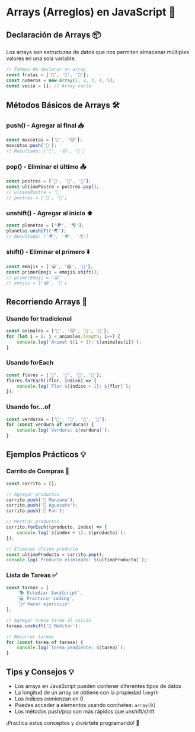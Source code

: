# Arrays (Arreglos) en JavaScript 🎯

## Declaración de Arrays 📦

Los arrays son estructuras de datos que nos permiten almacenar múltiples valores en una sola variable.

```javascript
// Formas de declarar un array
const frutas = ['🍎', '🍌', '🍊'];
const numeros = new Array(1, 2, 3, 4, 5);
const vacio = []; // Array vacío
```

## Métodos Básicos de Arrays 🛠️

### push() - Agregar al final 📥
```javascript
const mascotas = ['🐶', '🐱'];
mascotas.push('🐹');
// Resultado: ['🐶', '🐱', '🐹']
```

### pop() - Eliminar el último 📤
```javascript
const postres = ['🍰', '🍪', '🍫'];
const ultimoPostre = postres.pop();
// ultimoPostre = '🍫'
// postres = ['🍰', '🍪']
```

### unshift() - Agregar al inicio ⬆️
```javascript
const planetas = ['🌍', '🌎'];
planetas.unshift('🌏');
// Resultado: ['🌏', '🌍', '🌎']
```

### shift() - Eliminar el primero ⬇️
```javascript
const emojis = ['😀', '😂', '🤣'];
const primerEmoji = emojis.shift();
// primerEmoji = '😀'
// emojis = ['😂', '🤣']
```

## Recorriendo Arrays 🔄

### Usando for tradicional
```javascript
const animales = ['🐶', '🐱', '🐰', '🐼'];
for (let i = 0; i < animales.length; i++) {
    console.log(`Animal ${i + 1}: ${animales[i]}`);
}
```

### Usando forEach
```javascript
const flores = ['🌸', '🌺', '🌻', '🌹'];
flores.forEach((flor, indice) => {
    console.log(`Flor ${indice + 1}: ${flor}`);
});
```

### Usando for...of
```javascript
const verduras = ['🥕', '🥦', '🥬', '🥒'];
for (const verdura of verduras) {
    console.log(`Verdura: ${verdura}`);
}
```

## Ejemplos Prácticos 💡

### Carrito de Compras 🛒
```javascript
const carrito = [];

// Agregar productos
carrito.push('🍎 Manzana');
carrito.push('🥑 Aguacate');
carrito.push('🍞 Pan');

// Mostrar productos
carrito.forEach((producto, index) => {
    console.log(`${index + 1}. ${producto}`);
});

// Eliminar último producto
const ultimoProducto = carrito.pop();
console.log(`Producto eliminado: ${ultimoProducto}`);
```

### Lista de Tareas ✅
```javascript
const tareas = [
    '📚 Estudiar JavaScript',
    '💻 Practicar coding',
    '🏃‍♂️ Hacer ejercicio'
];

// Agregar nueva tarea al inicio
tareas.unshift('🌅 Meditar');

// Recorrer tareas
for (const tarea of tareas) {
    console.log(`Tarea pendiente: ${tarea}`);
}
```

## Tips y Consejos 💡

- Los arrays en JavaScript pueden contener diferentes tipos de datos
- La longitud de un array se obtiene con la propiedad `length`
- Los índices comienzan en 0
- Puedes acceder a elementos usando corchetes: `array[0]`
- Los métodos push/pop son más rápidos que unshift/shift

¡Practica estos conceptos y diviértete programando! 🚀
